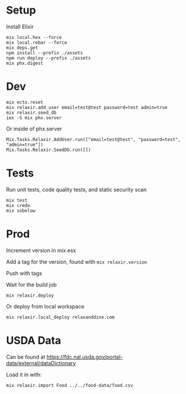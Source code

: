 # Setup

Install Elixir

```
mix local.hex --force
mix local.rebar --force
mix deps.get
npm install --prefix ./assets
npm run deploy --prefix ./assets
mix phx.digest
```

# Dev

```
mix ecto.reset
mix relaxir.add_user email=test@test password=test admin=true
mix relaxir.seed_db
iex -S mix phx.server
```

Or inside of phx.server

```
Mix.Tasks.Relaxir.AddUser.run(["email=test@test", "password=test", "admin=true"])
Mix.Tasks.Relaxir.SeedDb.run([])
```

# Tests

Run unit tests, code quality tests, and static security scan

```
mix test
mix credo
mix sobelow
```

# Prod

Increment version in mix.esx

Add a tag for the version, found with `mix relaxir.version`

Push with tags

Wait for the build job

```
mix relaxir.deploy
```

Or deploy from local workspace

```
mix relaxir.local_deploy relaxanddine.com
```

# USDA Data

Can be found at https://fdc.nal.usda.gov/portal-data/external/dataDictionary

Load it in with:

```
mix relaxir.import Food ../../food-data/food.csv
```
